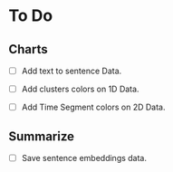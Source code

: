 # To Do

## Charts
* [ ] Add text to sentence Data. 
* [ ] Add clusters colors on 1D Data.
* [ ] Add Time Segment colors on 2D Data.


## Summarize
* [ ] Save sentence embeddings data.
